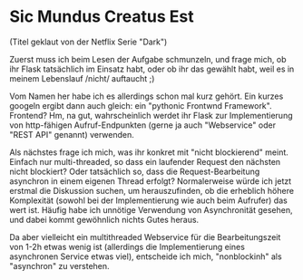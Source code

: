 # Sic Mundus Creatus Est

(Titel geklaut von der Netflix Serie "Dark")

Zuerst muss ich beim Lesen der Aufgabe schmunzeln, und frage mich, ob ihr Flask tatsächlich im Einsatz habt, oder ob ihr das gewählt habt, weil es in meinem Lebenslauf /nicht/ auftaucht ;)

Vom Namen her habe ich es allerdings schon mal kurz gehört. Ein kurzes googeln ergibt dann auch gleich: ein "pythonic Frontwnd Framework". Frontend? Hm, na gut, wahrscheinlich werdet ihr Flask zur Implementierung von http-fähigen Aufruf-Endpunkten (gerne ja auch "Webservice" oder "REST API" genannt) verwenden.

Als nächstes frage ich mich, was ihr konkret mit "nicht blockierend" meint. Einfach nur multi-threaded, so dass ein laufender Request den nächsten nicht blockiert? Oder tatsächlich so, dass die Request-Bearbeitung asynchron in einem eigenen Thread erfolgt? Normalerweise würde ich jetzt erstmal die Diskussion suchen, um herauszufinden, ob die erheblich höhere Komplexität (sowohl bei der Implementierung wie auch beim Aufrufer) das wert ist. Häufig habe ich unnötige Verwendung von Asynchronität gesehen, und dabei kommt gewöhnlich nichts Gutes heraus.

Da aber vielleicht ein multithreaded Webservice für die Bearbeitungszeit von 1-2h etwas wenig ist (allerdings die Implementierung eines asynchronen Service etwas viel), entscheide ich mich, "nonblockinh" als "asynchron" zu verstehen.
